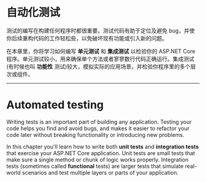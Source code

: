 # 自动化测试

测试的编写在构建任何程序时都很重要。测试代码有助于定位及避免 bug，并使你后续重构代码的工作轻松些，以免破坏现有功能或引入新的问题。

在本章里，你将学习如何编写 **单元测试** 和 **集成测试** 以检验你的 ASP.NET Core 程序。单元测试较小，用来确保单个方法或者寥寥数行代码正确运行。集成测试(有时候也叫 **功能性** 测试)较大，模拟实际的应用场景，并检验你程序里的多个层次或组件。

---

# Automated testing
Writing tests is an important part of building any application. Testing your code helps you find and avoid bugs, and makes it easier to refactor your code later without breaking functionality or introducing new problems.

In this chapter you'll learn how to write both **unit tests** and **integration tests** that exercise your ASP.NET Core application. Unit tests are small tests that make sure a single method or chunk of logic works properly. Integration tests (sometimes called **functional** tests) are larger tests that simulate real-world scenarios and test multiple layers or parts of your application.
